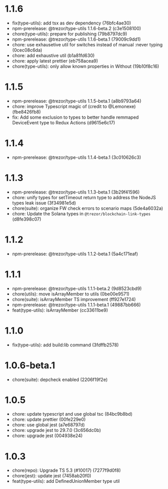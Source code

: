 # 1.1.6

- fix(type-utils): add tsx as dev dependency (76bfc4ae30)
- npm-prerelease: @trezor/type-utils 1.1.6-beta.2 (c3e1508100)
- chore(type-utils): prepare for publishing (79b8797dc9)
- npm-prerelease: @trezor/type-utils 1.1.6-beta.1 (79009c9dd1)
- chore: use exhausetive util for switches instead of manual :never typing (0cec08c6da)
- chore: add exhaustive util (b1a81fd630)
- chore: apply latest prettier (eb758acea9)
- chore(type-utils): only allow known properties in Without (19b10f8c16)

# 1.1.5

- npm-prerelease: @trezor/type-utils 1.1.5-beta.1 (a8b9793a64)
- chore: improve Typescript magic of (credit to @Lemonexe) (fbe8426fb8)
- fix: Add some exclusion to types to better handle remmaped DeviceEvent type to Redux Actions (d9615e6c17)

# 1.1.4

- npm-prerelease: @trezor/type-utils 1.1.4-beta.1 (3c010626c3)

# 1.1.3

- npm-prerelease: @trezor/type-utils 1.1.3-beta.1 (3b29f41596)
- chore: unify types for setTimeout return type to address the NodeJS types leak issue (3f34981e5d)
- chore(suite): organize FW check errors to scenario maps (5de4a6032a)
- chore: Update the Solana types in `@trezor/blockchain-link-types` (d8fe398c07)

# 1.1.2

- npm-prerelease: @trezor/type-utils 1.1.2-beta.1 (5a4c171eaf)

# 1.1.1

- npm-prerelease: @trezor/type-utils 1.1.1-beta.2 (9d8523cbd9)
- chore(utils): move isArrayMember to utils (0be00e9571)
- chore(suite): isArrayMember TS improvement (ff927e1724)
- npm-prerelease: @trezor/type-utils 1.1.1-beta.1 (49887bb666)
- feat(type-utils): isArrayMember (cc33611be9)

# 1.1.0

- fix(type-utils): add build:lib command (3fdffb2578)

# 1.0.6-beta.1

- chore(suite): depcheck enabled (2206f19f2e)

# 1.0.5

- chore: update typescript and use global tsc (84bc9b8bd)
- chore: update prettier (00fe229e0)
- chore: use global jest (a7e68797d)
- chore: upgrade jest to 29.7.0 (3c656dc0b)
- chore: upgrade jest (004938e24)

# 1.0.3

- chore(repo): Upgrade TS 5.3 (#10017) (7277f9d0f8)
- chore(jest): update jest (7458ab20f0)
- feat(type-utils): add DefinedUnionMember type util
